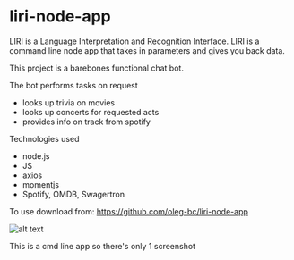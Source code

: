 # liri-node-app
LIRI is a Language Interpretation and Recognition Interface. LIRI is a command line node app that takes in parameters and gives you back data.


This project is a barebones functional chat bot.

The bot performs tasks on request
* looks up trivia on movies 
* looks up concerts for requested acts
* provides info on track from spotify

Technologies used

* node.js
* JS
* axios
* momentjs
* Spotify, OMDB, Swagertron


To use download from: https://github.com/oleg-bc/liri-node-app


![alt text](https://github.com/oleg-bc/liri-bot/blob/master/scrsOne.jpg?raw=true)

This is a cmd line app so there's only 1 screenshot